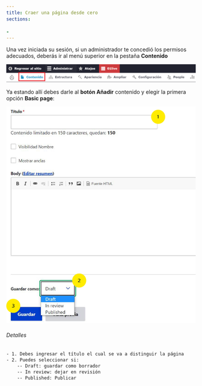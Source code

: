 ```yaml
---
title: Craer una página desde cero
sections:

- 
---
```


Una vez iniciada su sesión, si un administrador te concedió los permisos adecuados, deberás ir al menú superior en la pestaña **Contenido**

<a href="assets/images/pagina/img_1.jpg" data-magnify="gallery" class="mask">
    <img class="img-responsive rounded" src="assets/images/pagina/img_1.jpg" alt="Menú" />
</a>

Ya estando allí debes darle al **botón Añadir** contenido y elegir la primera opción **Basic page**: 


<div class="row">
<div class="col-md-6 col-sm-6 col-xs-12">

<a href="assets/images/pagina/img_3.jpg" data-magnify="gallery" class="mask">
    <img class="img-responsive rounded" src="assets/images/pagina/img_3.jpg" alt="Botón añadír " />
</a>

</div>
<div class="col-md-6 col-sm-6 col-xs-12">

###### Detalles

    - 1. Debes ingresar el título el cual se va a distinguir la página
    - 2. Puedes seleccionar si:
        -- Draft: guardar como borrador
        -- In review: dejar en revisión
        -- Published: Publicar
    
 </div>
</div>

